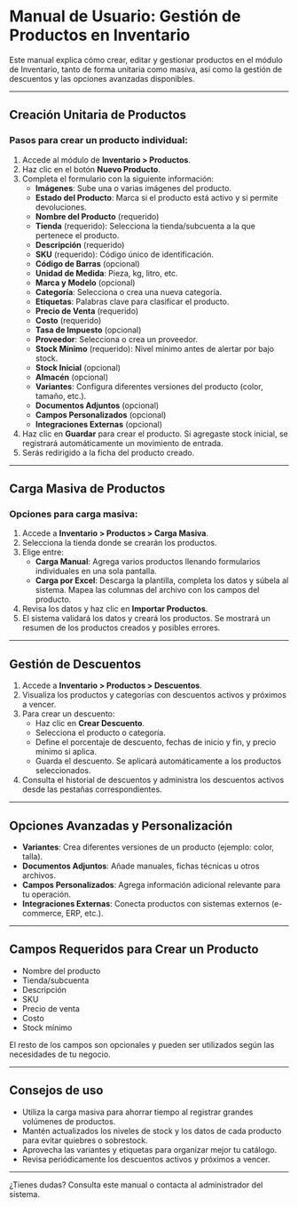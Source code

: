 # Manual de Usuario: Gestión de Productos en Inventario

Este manual explica cómo crear, editar y gestionar productos en el módulo de Inventario, tanto de forma unitaria como masiva, así como la gestión de descuentos y las opciones avanzadas disponibles.

---

## Creación Unitaria de Productos

### Pasos para crear un producto individual:
1. Accede al módulo de **Inventario > Productos**.
2. Haz clic en el botón **Nuevo Producto**.
3. Completa el formulario con la siguiente información:
   - **Imágenes**: Sube una o varias imágenes del producto.
   - **Estado del Producto**: Marca si el producto está activo y si permite devoluciones.
   - **Nombre del Producto** (requerido)
   - **Tienda** (requerido): Selecciona la tienda/subcuenta a la que pertenece el producto.
   - **Descripción** (requerido)
   - **SKU** (requerido): Código único de identificación.
   - **Código de Barras** (opcional)
   - **Unidad de Medida**: Pieza, kg, litro, etc.
   - **Marca y Modelo** (opcional)
   - **Categoría**: Selecciona o crea una nueva categoría.
   - **Etiquetas**: Palabras clave para clasificar el producto.
   - **Precio de Venta** (requerido)
   - **Costo** (requerido)
   - **Tasa de Impuesto** (opcional)
   - **Proveedor**: Selecciona o crea un proveedor.
   - **Stock Mínimo** (requerido): Nivel mínimo antes de alertar por bajo stock.
   - **Stock Inicial** (opcional)
   - **Almacén** (opcional)
   - **Variantes**: Configura diferentes versiones del producto (color, tamaño, etc.).
   - **Documentos Adjuntos** (opcional)
   - **Campos Personalizados** (opcional)
   - **Integraciones Externas** (opcional)
4. Haz clic en **Guardar** para crear el producto. Si agregaste stock inicial, se registrará automáticamente un movimiento de entrada.
5. Serás redirigido a la ficha del producto creado.

---

## Carga Masiva de Productos

### Opciones para carga masiva:
1. Accede a **Inventario > Productos > Carga Masiva**.
2. Selecciona la tienda donde se crearán los productos.
3. Elige entre:
   - **Carga Manual**: Agrega varios productos llenando formularios individuales en una sola pantalla.
   - **Carga por Excel**: Descarga la plantilla, completa los datos y súbela al sistema. Mapea las columnas del archivo con los campos del producto.
4. Revisa los datos y haz clic en **Importar Productos**.
5. El sistema validará los datos y creará los productos. Se mostrará un resumen de los productos creados y posibles errores.

---

## Gestión de Descuentos

1. Accede a **Inventario > Productos > Descuentos**.
2. Visualiza los productos y categorías con descuentos activos y próximos a vencer.
3. Para crear un descuento:
   - Haz clic en **Crear Descuento**.
   - Selecciona el producto o categoría.
   - Define el porcentaje de descuento, fechas de inicio y fin, y precio mínimo si aplica.
   - Guarda el descuento. Se aplicará automáticamente a los productos seleccionados.
4. Consulta el historial de descuentos y administra los descuentos activos desde las pestañas correspondientes.

---

## Opciones Avanzadas y Personalización

- **Variantes**: Crea diferentes versiones de un producto (ejemplo: color, talla).
- **Documentos Adjuntos**: Añade manuales, fichas técnicas u otros archivos.
- **Campos Personalizados**: Agrega información adicional relevante para tu operación.
- **Integraciones Externas**: Conecta productos con sistemas externos (e-commerce, ERP, etc.).

---

## Campos Requeridos para Crear un Producto
- Nombre del producto
- Tienda/subcuenta
- Descripción
- SKU
- Precio de venta
- Costo
- Stock mínimo

El resto de los campos son opcionales y pueden ser utilizados según las necesidades de tu negocio.

---

## Consejos de uso
- Utiliza la carga masiva para ahorrar tiempo al registrar grandes volúmenes de productos.
- Mantén actualizados los niveles de stock y los datos de cada producto para evitar quiebres o sobrestock.
- Aprovecha las variantes y etiquetas para organizar mejor tu catálogo.
- Revisa periódicamente los descuentos activos y próximos a vencer.

---

¿Tienes dudas? Consulta este manual o contacta al administrador del sistema. 